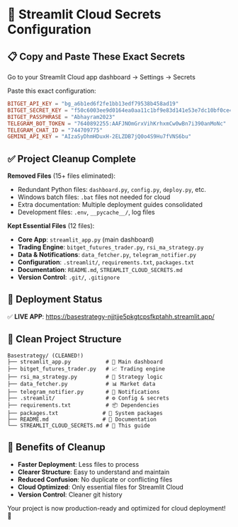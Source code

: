 # 🔧 Streamlit Cloud Secrets Configuration

## 📋 Copy and Paste These Exact Secrets

Go to your Streamlit Cloud app dashboard → Settings → Secrets

Paste this exact configuration:

```toml
BITGET_API_KEY = "bg_a6b1ed6f2fe1bb13edf79538b458ad19"
BITGET_SECRET_KEY = "f50c6003ee9d0164ea0aa11c1bf9e83d141e53e7dc10bf0ce426d6f54892ba3d"
BITGET_PASSPHRASE = "Abhayram2023"
TELEGRAM_BOT_TOKEN = "7640892255:AAFJNOmGrxVihKrhxmCw0wBn7i390anMoNc"
TELEGRAM_CHAT_ID = "744709775"
GEMINI_API_KEY = "AIzaSyDhmHDuxH-2ELZDB7jQ0o4S9Hu7fVNS6bu"
```

## ✅ Project Cleanup Complete

**Removed Files** (15+ files eliminated):
- Redundant Python files: `dashboard.py`, `config.py`, `deploy.py`, etc.
- Windows batch files: `.bat` files not needed for cloud
- Extra documentation: Multiple deployment guides consolidated
- Development files: `.env`, `__pycache__/`, log files

**Kept Essential Files** (12 files):
- **Core App**: `streamlit_app.py` (main dashboard)
- **Trading Engine**: `bitget_futures_trader.py`, `rsi_ma_strategy.py`
- **Data & Notifications**: `data_fetcher.py`, `telegram_notifier.py`
- **Configuration**: `.streamlit/`, `requirements.txt`, `packages.txt`
- **Documentation**: `README.md`, `STREAMLIT_CLOUD_SECRETS.md`
- **Version Control**: `.git/`, `.gitignore`

## 🚀 Deployment Status

✅ **LIVE APP**: https://basestrategy-njjtjje5pkgtcpsfkptahh.streamlit.app/

## 🧹 Clean Project Structure

```
Basestrategy/ (CLEANED!)
├── streamlit_app.py           # 🎯 Main dashboard
├── bitget_futures_trader.py   # 📈 Trading engine  
├── rsi_ma_strategy.py         # 🧮 Strategy logic
├── data_fetcher.py            # 📊 Market data
├── telegram_notifier.py       # 💬 Notifications
├── .streamlit/                # ⚙️ Config & secrets
├── requirements.txt           # 📦 Dependencies
├── packages.txt              # 🐧 System packages
├── README.md                 # 📖 Documentation
└── STREAMLIT_CLOUD_SECRETS.md # 🔐 This guide
```

## 🎉 Benefits of Cleanup

- **Faster Deployment**: Less files to process
- **Clearer Structure**: Easy to understand and maintain
- **Reduced Confusion**: No duplicate or conflicting files
- **Cloud Optimized**: Only essential files for Streamlit Cloud
- **Version Control**: Cleaner git history

Your project is now production-ready and optimized for cloud deployment! 🚀
